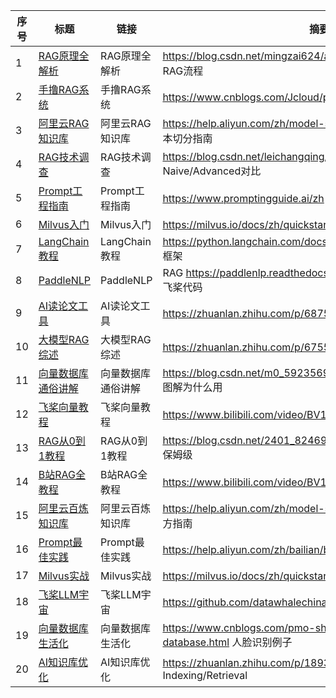 | 序号 | 标题 | 链接 | 摘要 |
|------|------|------|------|
| 1 | [RAG原理全解析](RAG原理全解析) | RAG原理全解析 | https://blog.csdn.net/mingzai624/article/details/137343216 图解RAG流程 |
| 2 | [手撸RAG系统](手撸RAG系统) | 手撸RAG系统 | https://www.cnblogs.com/Jcloud/p/18252361 代码示例建知识库 |
| 3 | [阿里云RAG知识库](阿里云RAG知识库) | 阿里云RAG知识库 | https://help.aliyun.com/zh/model-studio/rag-knowledge-base 文本切分指南 |
| 4 | [RAG技术调查](RAG技术调查) | RAG技术调查 | https://blog.csdn.net/leichangqing/article/details/137580712 Naive/Advanced对比 |
| 5 | [Prompt工程指南](Prompt工程指南) | Prompt工程指南 | https://www.promptingguide.ai/zh 50+技巧 |
| 6 | [Milvus入门](Milvus入门) | Milvus入门 | https://milvus.io/docs/zh/quickstart.md 向量数据库安装 |
| 7 | [LangChain教程](LangChain教程) | LangChain教程 | https://python.langchain.com/docs/get_started/introduction RAG框架 |
| 8 | [PaddleNLP](PaddleNLP) | PaddleNLP | RAG https://paddlenlp.readthedocs.io/zh/latest/examples/rag.html 飞桨代码 |
| 9 | [AI读论文工具](AI读论文工具) | AI读论文工具 | https://zhuanlan.zhihu.com/p/687558511 10款神器 |
| 10 | [大模型RAG综述](大模型RAG综述) | 大模型RAG综述 | https://zhuanlan.zhihu.com/p/675509396 一文读懂 |
| 11 | [向量数据库通俗讲解](向量数据库通俗讲解) | 向量数据库通俗讲解 | https://blog.csdn.net/m0_59235699/article/details/141035892 图解为什么用 |
| 12 | [飞桨向量教程](飞桨向量教程) | 飞桨向量教程 | https://www.bilibili.com/video/BV1H7RgYCEUf 免费环境跑代码 |
| 13 | [RAG从0到1教程](RAG从0到1教程) | RAG从0到1教程 | https://blog.csdn.net/2401_82469710/article/details/150490601 保姆级 |
| 14 | [B站RAG全教程](B站RAG全教程) | B站RAG全教程 | https://www.bilibili.com/video/BV1H7RgYCEUf 手把手 |
| 15 | [阿里云百炼知识库](阿里云百炼知识库) | 阿里云百炼知识库 | https://help.aliyun.com/zh/model-studio/rag-knowledge-base 官方指南 |
| 16 | [Prompt最佳实践](Prompt最佳实践) | Prompt最佳实践 | https://help.aliyun.com/zh/bailian/best-practices 阿里云案例 |
| 17 | [Milvus实战](Milvus实战) | Milvus实战 | https://milvus.io/docs/zh/quickstart.md Docker一键 |
| 18 | [飞桨LLM宇宙](飞桨LLM宇宙) | 飞桨LLM宇宙 | https://github.com/datawhalechina/llm-universe 开源项目 |
| 19 | [向量数据库生活化](向量数据库生活化) | 向量数据库生活化 | https://www.cnblogs.com/pmo-sh/p/about-vector-database.html 人脸识别例子 |
| 20 | [AI知识库优化](AI知识库优化) | AI知识库优化 | https://zhuanlan.zhihu.com/p/1893375709315044159 Indexing/Retrieval |
